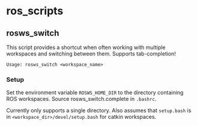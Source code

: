 ros_scripts
===========

rosws_switch
------------
This script provides a shortcut when often working with multiple workspaces and switching between them.
Supports tab-completion!

    Usage: rosws_switch <workspace_name>

### Setup
Set the environment variable `ROSWS_HOME_DIR` to the directory containing ROS workspaces.
Source rosws_switch.complete in `.bashrc`.

Currently only supports a single directory.
Also assumes that `setup.bash` is in `<workspace_dir>/devel/setup.bash` for catkin workspaces.
